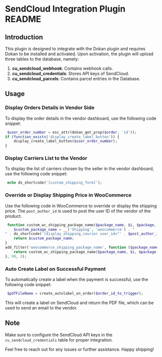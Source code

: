 # SendCloud Integration Plugin README


## Introduction

This plugin is designed to integrate with the Dokan plugin and requires Dokan to be installed and activated. Upon activation, the plugin will upload three tables to the database, namely:

1. **cu_sendcloud_webhook**: Contains webhook calls.
2. **cu_sendcloud_credentials**: Stores API keys of SendCloud.
3. **cu_sendcloud_parcels**: Contains parcel entries in the Database.

## Usage

### Display Orders Details in Vendor Side

To display the order details in the vendor dashboard, use the following code snippet:

```php
 $user_order_number = esc_attr(dokan_get_prop($order, 'id'));
if (function_exists('display_create_label_button')) {
    display_create_label_button($user_order_number);
}

```

### Display Carriers List to the Vendor

To display the list of carriers chosen by the seller in the vendor dashboard, use the following code snippet:

```php
 echo do_shortcode('[custom_shipping_form]');
```

### Override or Display Shipping Price in WooCommerce

Use the following code in WooCommerce to override or display the shipping price. The `post_author_id` is used to post the user ID of the vendor of the product.

```php
 function custom_wc_shipping_package_name($package_name, $i, $package, $post_author_id) {
    $custom_package_name = __('Shipping', 'woocommerce') . "
" . do_shortcode('[display_shipping_courier user_id="' . $post_author_id . '"]');
    return $custom_package_name;
}
add_filter('woocommerce_shipping_package_name', function ($package_name, $i, $package) use ($post_author_id) {
    return custom_wc_shipping_package_name($package_name, $i, $package, $post_author_id);
}, 99, 3);

```

### Auto Create Label on Successful Payment

To automatically create a label when the payment is successful, use the following code snippet:

```php
 $pdfFileName = create_autolabel_on_order($order_id_to_trigger);

```

This will create a label on SendCloud and return the PDF file, which can be used to send an email to the vendor.

## Note

Make sure to configure the SendCloud API keys in the `cu_sendcloud_credentials` table for proper integration.

Feel free to reach out for any issues or further assistance. Happy shipping!

